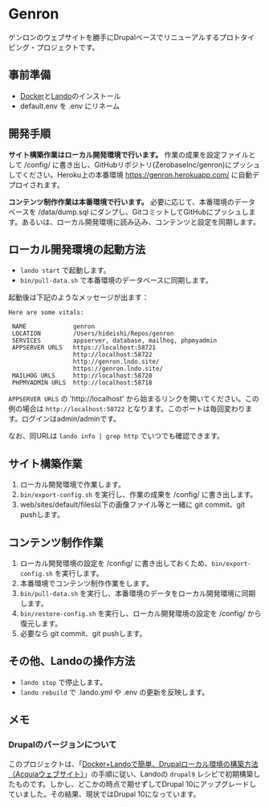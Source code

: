 # Genron

ゲンロンのウェブサイトを勝手にDrupalベースでリニューアルするプロトタイピング・プロジェクトです。


## 事前準備

- [Docker](https://www.docker.com/)と[Lando](https://lando.dev/)のインストール
- default.env を .env にリネーム

## 開発手順

**サイト構築作業はローカル開発環境で行います。** 作業の成果を設定ファイルとして /config/ に書き出し、GitHubリポジトリ(ZerobaseInc/genron)にプッシュしてください。Heroku上の本番環境 <https://genron.herokuapp.com/> に自動デプロイされます。

**コンテンツ制作作業は本番環境で行います。** 必要に応じて、本番環境のデータベースを /data/dump.sql にダンプし、GitコミットしてGitHubにプッシュします。あるいは、ローカル開発環境に読み込み、コンテンツと設定を同期します。


## ローカル開発環境の起動方法

- `lando start` で起動します。
- `bin/pull-data.sh` で本番環境のデータベースに同期します。

起動後は下記のようなメッセージが出ます：

```
Here are some vitals:

 NAME             genron                                   
 LOCATION         /Users/hideishi/Repos/genron             
 SERVICES         appserver, database, mailhog, phpmyadmin 
 APPSERVER URLS   https://localhost:58721                  
                  http://localhost:58722                   
                  http://genron.lndo.site/                 
                  https://genron.lndo.site/                
 MAILHOG URLS     http://localhost:58720                   
 PHPMYADMIN URLS  http://localhost:58718                  
 ```

`APPSERVER URLS` の 'http://localhost' から始まるリンクを開いてください。この例の場合は `http://localhost:58722` となります。このポートは毎回変わります。ログインはadmin/adminです。

なお、同URLは `lando info | grep http` でいつでも確認できます。


## サイト構築作業

1. ローカル開発環境で作業します。
2. `bin/export-config.sh` を実行し、作業の成果を /config/ に書き出します。
3. web/sites/default/files以下の画像ファイル等と一緒に git commit、git pushします。


## コンテンツ制作作業

1. ローカル開発環境の設定を /config/ に書き出しておくため、`bin/export-config.sh` を実行します。
2. 本番環境でコンテンツ制作作業をします。
3. `bin/pull-data.sh` を実行し、本番環境のデータをローカル開発環境に同期します。
4. `bin/restore-config.sh` を実行し、ローカル開発環境の設定を /config/ から復元します。
5. 必要なら git commit、git pushします。


## その他、Landoの操作方法

- `lando stop` で停止します。
- `lando rebuild` で .lando.yml や .env の更新を反映します。


## メモ

### Drupalのバージョンについて

このプロジェクトは、「[Docker+Landoで簡単、Drupalローカル環境の構築方法（Acquiaウェブサイト）](https://www.acquia.com/jp/blog/how-to-use-lando-for-building-drupal-local-environment)」の手順に従い、Landoの `drupal9` レシピで初期構築したものです。しかし、どこかの時点で期せずしてDrupal 10にアップグレードしていました。その結果、現状ではDrupal 10になっています。
